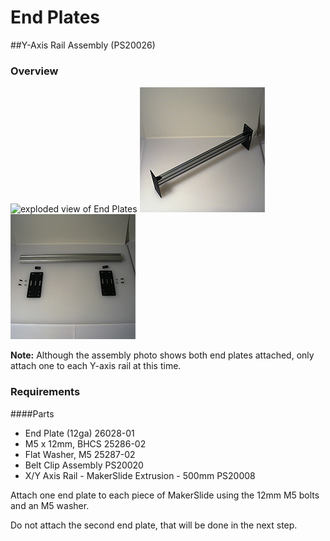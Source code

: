 # End Plates

##Y-Axis Rail Assembly (PS20026)

### Overview
![exploded view of End Plates](tPictures/PS20026_2.png) 
![](tPictures/so_y_axis_rail_2.jpg)
![](tPictures/so_y_axis_rail_parts_2.jpg)

**Note:** Although the assembly photo shows both end plates attached, only attach one to each Y-axis rail at this time.

### Requirements

####Parts
* End Plate (12ga) 26028-01
* M5 x 12mm, BHCS 25286-02 
* Flat Washer, M5 25287-02 
* Belt Clip Assembly PS20020 
* X/Y Axis Rail - MakerSlide Extrusion - 500mm PS20008

Attach one end plate to each piece of MakerSlide using the 12mm M5 bolts and an M5 washer.

Do not attach the second end plate, that will be done in the next step.